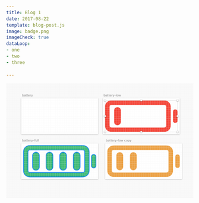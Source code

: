 ```yaml
---
title: Blog 1
date: 2017-08-22
template: blog-post.js
image: badge.png
imageCheck: true
dataLoop:
- one
- two
- three

---
```

![](src/images/ine.png)